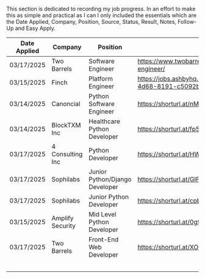 This section is dedicated to recording my job progress. In an effort to make this as simple and practical as I can I only included the essentials which are the Date Applied, Company, Position, Source, Status, Result, Notes, Follow-Up and Easy Apply. 

| Date Applied | Company          | Position                       | Source                                                              | Status  | Result   | Notes                    | Follow-Up | Easy Apply | Outcome Date | Application Source |
| ------------ | ---------------- | ------------------------------ | ------------------------------------------------------------------- | ------- | -------- | ------------------------ | --------- | ---------- | ------------ | ------------------ |
| 03/17/2025   | Two Barrels      | Software Engineer              | https://www.twobarrels.com/jobs/software/software-engineer/         | Applied |          |                          |           |            |              | Company Website    |
| 03/15/2025   | Finch            | Platform Engineer              | https://jobs.ashbyhq.com/finch/cb483313-e6dd-4d68-8191-c5092b569151 | Applied | No Offer |                          | N/A       |            | 03/16/2025   | Company Website    |
| 03/14/2025   | Canoncial        | Python Software Engineer       | https://shorturl.at/nMtmo                                           | Applied | No Offer |                          | N/A       | Yes        | 03/16/2025   | LinkedIn           |
| 03/14/2025   | BlockTXM Inc     | Healthcare Python Developer    | https://shorturl.at/fp5Ig                                           | Applied | No Offer | Rejection email received | N/A       | Yes        | 03/17/2025   |                    |
| 03/17/2025   | 4 Consulting Inc | Python Developer               | https://shorturl.at/HWmDQ                                           | Applied |          |                          |           | Yes        |              |                    |
| 03/17/2025   | Sophilabs        | Junior Python/Django Developer | https://shorturl.at/GIFuo                                           | Applied |          |                          |           |            |              |                    |
| 03/17/2025   | Sophilabs        | Junior Python Developer        | https://shorturl.at/cpbxU                                           | Applied |          |                          |           |            |              |                    |
| 03/15/2025   | Amplify Security | Mid Level Python Developer     | https://shorturl.at/0g9tW                                           | Applied |          |                          |           |            |              |                    |
| 03/17/2025   | Two Barrels      | Front-End Web Developer        | https://shorturl.at/XOmuR                                           | Applied |          |                          |           |            |              |                    |
|              |                  |                                |                                                                     |         |          |                          |           |            |              |                    |
|              |                  |                                |                                                                     |         |          |                          |           |            |              |                    |
|              |                  |                                |                                                                     |         |          |                          |           |            |              |                    |
|              |                  |                                |                                                                     |         |          |                          |           |            |              |                    |
|              |                  |                                |                                                                     |         |          |                          |           |            |              |                    |
